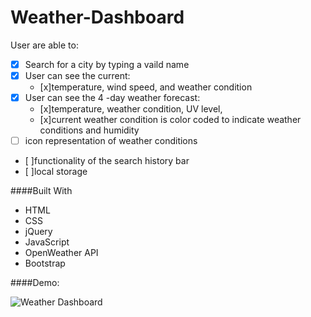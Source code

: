 # Weather-Dashboard
User are able to:
- [x] Search for a city by typing a vaild name
- [x] User can see the current: 
  - [x]temperature, wind speed, and weather condition
- [x] User can see the 4 -day weather forecast:
  - [x]temperature, weather condition, UV level, 
  - [x]current weather condition is color coded to indicate weather conditions and humidity
- [ ] icon representation of weather conditions
- [ ]functionality of the search history bar
- [ ]local storage

####Built With
- HTML
- CSS
- jQuery
- JavaScript
- OpenWeather API
- Bootstrap

####Demo:


![Weather Dashboard](https://user-images.githubusercontent.com/78116042/120054169-66113680-bffc-11eb-88cd-0ed7e3d6660e.gif)

